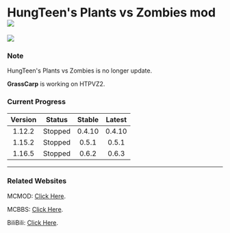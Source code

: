 # HungTeen's Plants vs Zombies mod [![](https://cf.way2muchnoise.eu/full_411396_downloads.svg)](https://www.curseforge.com/minecraft/mc-mods/open-tower-defence)

[![](https://cf.way2muchnoise.eu/versions/411396.svg)](https://www.curseforge.com/minecraft/mc-mods/open-tower-defence)

### Note
HungTeen's Plants vs Zombies is no longer update.

<b>GrassCarp</b> is working on HTPVZ2.


### Current Progress

| Version |   Status   | Stable | Latest |
|:-------:|:----------:|:------:|:------:|
| 1.12.2  | Stopped | 0.4.10  | 0.4.10  |
|  1.15.2   |  Stopped   |  0.5.1  |  0.5.1  |
|  1.16.5   |  Stopped   |  0.6.2  |  0.6.3  |

---

### Related Websites

MCMOD: [Click Here](https://www.mcmod.cn/class/2640.html).

MCBBS: [Click Here](https://www.mcbbs.net/thread-1052460-1-1.html).

BiliBili: [Click Here](https://space.bilibili.com/362855464).
